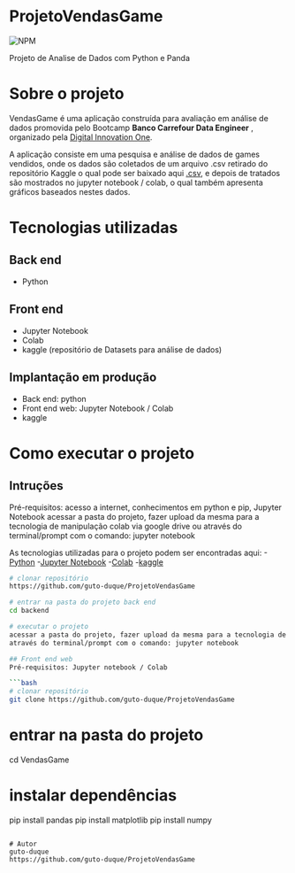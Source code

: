 # ProjetoVendasGame

![NPM](https://img.shields.io/npm/l/react)

Projeto de Analise de Dados com Python e Panda
# Sobre o projeto


VendasGame é uma aplicação construída para avaliação em análise de dados promovida pelo Bootcamp **Banco Carrefour Data Engineer** , organizado pela [Digital Innovation One](https://web.digitalinnovation.one/track/banco-carrefour-data-engineer "Site da Digital Innovation One - DIO").

A aplicação consiste em uma pesquisa e análise de dados de games vendidos, onde os dados são coletados de um arquivo .csv retirado do repositório Kaggle o qual pode ser baixado aqui [.csv](https://www.kaggle.com/gregorut/videogamesales), e depois de tratados são mostrados no jupyter notebook / colab, o qual também apresenta gráficos baseados nestes dados.


# Tecnologias utilizadas
## Back end
- Python

## Front end
- Jupyter Notebook
- Colab
- kaggle (repositório de Datasets para análise de dados)

## Implantação em produção
- Back end: python
- Front end web: Jupyter Notebook / Colab
- kaggle


# Como executar o projeto

## Intruções
Pré-requisitos: acesso a internet, conhecimentos em python e pip, Jupyter Notebook
acessar a pasta do projeto, fazer upload da mesma para a tecnologia de manipulação colab via google drive ou
através do terminal/prompt com o comando: jupyter notebook

As tecnologias utilizadas para o projeto podem ser encontradas aqui:
-[Python](https://www.python.org/)
-[Jupyter Notebook](https://jupyter.org/)
-[Colab](https://colab.research.google.com/notebooks)
-[kaggle](https://www.kaggle.com/)

```bash
# clonar repositório
https://github.com/guto-duque/ProjetoVendasGame

# entrar na pasta do projeto back end
cd backend

# executar o projeto
acessar a pasta do projeto, fazer upload da mesma para a tecnologia de manipulação colab via google drive ou
através do terminal/prompt com o comando: jupyter notebook

## Front end web
Pré-requisitos: Jupyter notebook / Colab

```bash
# clonar repositório
git clone https://github.com/guto-duque/ProjetoVendasGame

```

# entrar na pasta do projeto
cd VendasGame

# instalar dependências
pip install pandas
pip install matplotlib
pip install numpy


```

# Autor
guto-duque
https://github.com/guto-duque/ProjetoVendasGame
